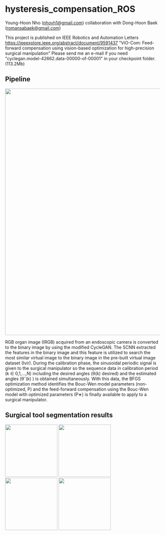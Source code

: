# hysteresis_compensation_ROS
Young-Hoon Nho (nhoyh1@gmail.com)
collaboration with Dong-Hoon Baek (romansabaek@gmail.com)

This project is published on IEEE Robotics and Automation Letters https://ieeexplore.ieee.org/abstract/document/9591437
"ViO-Com: Feed-forward compensation using vision-based optimization for high-precision surgical manipulation"
Please send me an e-mail if you need "cyclegan.model-42662.data-00000-of-00001" in your checkpoint folder.
(113.2Mb)

Pipeline
-----------
<img width="800" src="https://user-images.githubusercontent.com/42211418/140783567-1bc53378-c129-4cdd-8853-02d77a6e2e92.PNG">

RGB organ image (IRGB) acquired from an endoscopic camera is converted to the binary image by using the modified CycleGAN. The SCNN extracted the features in the binary image and this feature is utilized to search the most similar virtual image to the binary image in the pre-built virtual image dataset (Ivir). During the calibration phase, the sinusoidal periodic signal is given to the surgical manipulator so the sequence data in calibration period (k ∈ 0,1,...,N) including the desired angles (θ(k) desired) and the estimated angles (θˆ(k) ) is obtained simultaneously. With this data, the BFGS optimization method identifies the Bouc-Wen model parameters (non-optimized, P) and the feed-forward compensation using the Bouc-Wen model with optimized parameters (P∗) is finally available to apply to a surgical manipulator.

Surgical tool segmentation results
-----------
<div>
<img width="170" src="https://user-images.githubusercontent.com/42211418/100967344-572c5880-3572-11eb-8613-b21a76f2cd75.png">
<img width="170" src="https://user-images.githubusercontent.com/42211418/100967312-44198880-3572-11eb-81d3-63aa8dab6a1b.png">
<img width="170" src="https://user-images.githubusercontent.com/42211418/100967350-5abfdf80-3572-11eb-9136-7e11f1c98893.png">
<img width="170" src="https://user-images.githubusercontent.com/42211418/100967331-4ed41d80-3572-11eb-9453-2796cc304f22.png">
</div>
